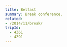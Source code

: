 ```yaml
---
title: Belfast
summary: Break conference.
related:
- /2014/11/break/
tripId:
  - 4Z61
  - 4Z91
---
```

